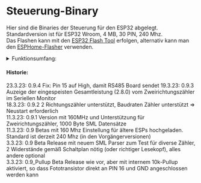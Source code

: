 # Steuerung-Binary
Hier sind die Binaries der Steuerung für den ESP32 abgelegt. Standardversion ist für ESP32 Wroom, 4 MB, 30 PIN, 240 Mhz.  
Das Flashen kann mit den [ESP32 Flash Tool](https://www.espressif.com/en/support/download/other-tools?keys=&field_type_tid%5B%5D=13) erfolgen, alternativ kann man den [ESPHome-Flasher](https://github.com/esphome/esphome-flasher/releases/download/1.4.0/ESPHome-Flasher-1.4.0-Windows-x64.exe) verwenden.

<details>
<summary>Funktionsumfang:</summary>
  
| Nr | Funktion | 
|----|-----------|  
|1.| SML-Parser integriert für alle Einheitenzähler, die den Standard unterstützen (über IR-Schnittstelle)  |
|2. |Unterstützung für Einrichtungszähler  |
|3. |Anzeige von  Wirkverbrauch und Einspeisung (aktuell, heute, gestern) und Gesamtverbrauch  |
|4. |Anzeige über LCD   |
|6. |Webserver für http-Zugriff  |
|7. |RS485 Schnittstelle und Ansteuerung für Soyosource 1200 Wechselrichter   |
|8. |Batterie-Leer-Erkennung durch Prüfung der Einspeisung alle 10 Minuten  |
|9. |Nulleinspeisung durch 3-Step Lastreduzierungs-Algorithmus, Einspeisepunkt ist beliebig  |
|10.| Automatischer Accesspoint zum Anmelden im Heimnetz, wenn hinterlegtes Netz nicht gefunden  |
|11.| Datum und Zeit automatisch vom Netz (NTP)  |
|12. |Sommer- und Winterzeitumstellung (hoffentlich)  |
|13. |Data-Logging für Wirkverbrauch und Einspeisung und Zählerstand stündlich mittels SPIFFS (Flash), aktuelles Jahr und Vorjahr  |
|14. |Konfigurationsmenü zum Einstellen des Regelverhaltens und der Anzahl der Wechselrichter (bleibt erhalten durch EEPROM)  |
|15. |Erkennung von Externem Zugriff und Deaktivierung der Konfigurationsmöglichkeit (nur von 192.168... aus)  |
|16. |Fehleralarm beim IR-Datenempfang über LED und Buzzer  |
|17. |WLAN Verbindungsverlust Benachrichtigung durch Piepton alle 10 Minuten; automatisches Reconnect  |
|18. |Automatisches Einwählen ins Netz bei Neustart  |
|19. |"Notlauf" nach Neustart ohne Netzverbindung und Uhrzeit nach 1 Minute ohne Verbindungserfolg, um Steuerung zu gewährleisten     |
|20. | Einstellbare Baudrate für Einheitenzähler     |
  |21. | Unterstützung Zweirichtungszähler     |
  
</details>
  
#### Historie:  
23.3.23: 0.9.4 Fix: Pin 15 auf High, damit RS485 Board sendet
19.3.23: 0.9.3 Auzeige der eingespeisten Gesamtleistung (2.8.0) vom Zweirichtungszähler im Seriellen Monitor  
18.3.23: 0.9.2 2 Richtungszähler unterstützt, Baudraten Zähler unterstützt => Neustart erforderlich  
11.3.23: 0.9.1 Version mit 160MHz und Unterstützung für Zweirichtungszähler, 1000 Byte SML Datensätze  
11.3.23: 0.9 Betas mit 160 Mhz Einstellung für ältere ESPs hochgeladen. Standard ist derzeit 240 Mhz (in den Vorgängerversionen)   
3.3.23: 0.9 Beta Release mit neuem SML Parser zum Test für diverse Zähler, 2 Widerstände gemäß Schaltplan nötig (oder richtiger Lesekopf), alles andere optional  
3.3.23: 0.9_Pullup Beta Release wie vor, aber mit internem 10k-Pullup aktiviert, so dass Fototransistor direkt an PIN 16 und GND angeschlossen werden kann
